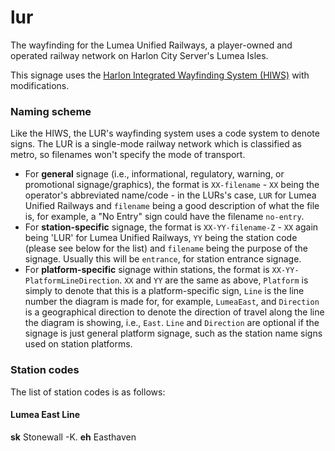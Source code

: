 # lur
The wayfinding for the Lumea Unified Railways, a player-owned and operated railway network on Harlon City Server's Lumea Isles.

This signage uses the [Harlon Integrated Wayfinding System (HIWS)](https://github.com/HarlonServer/HIWS) with modifications.

### Naming scheme
Like the HIWS, the LUR's wayfinding system uses a code system to denote signs. The LUR is a single-mode railway network which is classified as metro, so filenames won't specify the mode of transport. 
* For **general** signage (i.e., informational, regulatory, warning, or promotional signage/graphics), the format is `XX-filename` - `XX` being the operator's abbreviated name/code - in the LURs's case, `LUR` for Lumea Unified Railways and `filename` being a good description of what the file is, for example, a "No Entry" sign could have the filename  `no-entry`.
* For **station-specific** signage, the format is `XX-YY-filename-Z` - `XX` again being 'LUR' for Lumea Unified Railways, `YY` being the station code (please see below for the list) and `filename` being the purpose of the signage. Usually this will be `entrance`, for station entrance signage.
* For **platform-specific** signage within stations, the format is `XX-YY-PlatformLineDirection`. `XX` and `YY` are the same as above, `Platform` is simply to denote that this is a platform-specific sign, `Line` is the line number the diagram is made for, for example, `LumeaEast`, and `Direction` is a geographical direction to denote the direction of travel along the line the diagram is showing, i.e., `East`. `Line` and `Direction` are optional if the signage is just general platform signage, such as the station name signs used on station platforms.

### Station codes
The list of station codes is as follows:
#### Lumea East Line
**sk** Stonewall -K.
**eh** Easthaven
